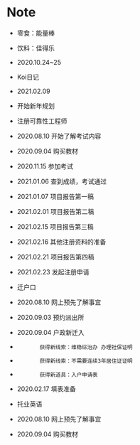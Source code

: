 # Note

-    零食：能量棒
-    饮料：佳得乐

- 2020.10.24~25
- Koi日记

- 2021.02.09
- 开始新年规划

- 注册可靠性工程师
- 2020.08.10 开始了解考试内容
- 2020.09.04 购买教材
- 2020.11.15 参加考试
- 2021.01.06 查到成绩，考试通过
- 2021.01.07 项目报告第一稿
- 2021.02.01 项目报告第二稿
- 2021.02.15 项目报告第三稿
- 2021.02.16 其他注册资料的准备
- 2021.02.21 项目报告第四稿
- 2021.02.23 发起注册申请

- 迁户口
- 2020.08.10 网上预先了解事宜
- 2020.09.03 预约派出所
- 2020.09.04 户政新迁入
-            获得新线索：维稳综治办 办理社保证明
-            获得新线索：不需要连续3年居住证证明
-            获得新道具：入户申请表
- 2020.02.17 填表准备

- 托业英语
- 2020.08.10 网上预先了解事宜
- 2020.09.04 购买教材
